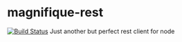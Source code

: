 # magnifique-rest
[![Build Status](https://travis-ci.org/nasonlines/magnifique-rest.svg?branch=master)](https://travis-ci.org/nasonlines/magnifique-rest)
Just another but perfect rest client for node
